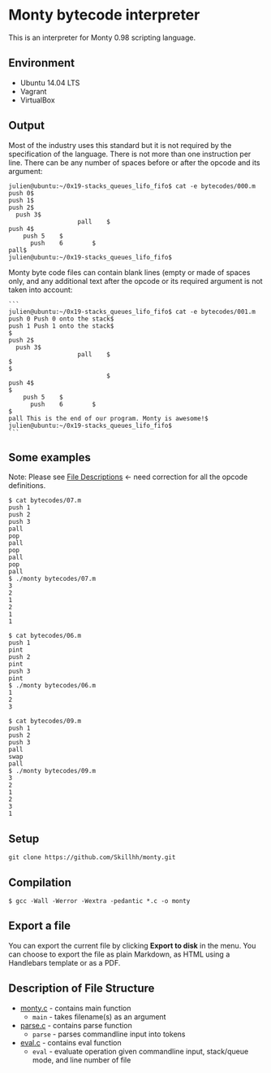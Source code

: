 # Monty bytecode interpreter

This is an interpreter for Monty 0.98 scripting language. 


## Environment
-   Ubuntu 14.04 LTS
-   Vagrant
-   VirtualBox

## Output
Most of the industry uses this standard but it is not required by the specification of the language. There is not more than one instruction per line. There can be any number of spaces before or after the opcode and its argument:

````
julien@ubuntu:~/0x19-stacks_queues_lifo_fifo$ cat -e bytecodes/000.m
push 0$
push 1$
push 2$
  push 3$
                   pall    $
push 4$
    push 5    $
      push    6        $
pall$
julien@ubuntu:~/0x19-stacks_queues_lifo_fifo$
````

Monty byte code files can contain blank lines (empty or made of spaces only, and any additional text after the opcode or its required argument is not taken into account:

````
```
julien@ubuntu:~/0x19-stacks_queues_lifo_fifo$ cat -e bytecodes/001.m
push 0 Push 0 onto the stack$
push 1 Push 1 onto the stack$
$
push 2$
  push 3$
                   pall    $
$
$
                           $
push 4$
$
    push 5    $
      push    6        $
$
pall This is the end of our program. Monty is awesome!$
julien@ubuntu:~/0x19-stacks_queues_lifo_fifo$
```
````
## Some examples
Note: Please see [File Descriptions](https://github.com/bchen528/monty#file-descriptions) <- need correction for all the opcode definitions.
```
$ cat bytecodes/07.m 
push 1
push 2
push 3
pall
pop
pall
pop
pall
pop
pall
$ ./monty bytecodes/07.m 
3
2
1
2
1
1
```
```
$ cat bytecodes/06.m 
push 1
pint
push 2
pint
push 3
pint
$ ./monty bytecodes/06.m 
1
2
3
```
```
$ cat bytecodes/09.m 
push 1
push 2
push 3
pall
swap
pall
$ ./monty bytecodes/09.m 
3
2
1
2
3
1
```
## Setup

```
git clone https://github.com/Skillhh/monty.git
```

## Compilation

```
$ gcc -Wall -Werror -Wextra -pedantic *.c -o monty
```

## Export a file

You can export the current file by clicking **Export to disk** in the menu. You can choose to export the file as plain Markdown, as HTML using a Handlebars template or as a PDF.


## Description of File Structure

-   [monty.c](https://github.com/Skillhh/monty/blob/master/monty.c)  - contains main function
    -   `main`  - takes filename(s) as an argument
-   [parse.c](https://github.com/bchen528/monty/blob/master/parse.c)  - contains parse function
    -   `parse`  - parses commandline input into tokens
-   [eval.c](https://github.com/bchen528/monty/blob/master/eval.c)  - contains eval function
    -   `eval`  - evaluate operation given commandline input, stack/queue mode, and line number of file
